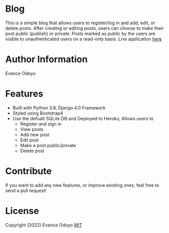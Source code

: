 # Blog
This is a simple blog that allows users to register/log in and add, edit, or delete posts. After creating or editing posts, users can choose to make their post public (publish) or private. Posts marked as public by the users are visible to unauthenticated users on a read-only basis.
Live application [here](https://odo-blogs.herokuapp.com/)

# Author Information 
Evance Odoyo

# Features 
* Built with Python 3.8, Django 4.0 Framework
* Styled using Bootstrap4
* Use the defualt SQLite DB and Deployed to Heroku; Allows users to
    * Register and sign in
    * View posts
    * Add new post
    * Edit post
    * Make a post public/private
    * Delete post

# Contribute
If you want to add any new features, or improve existing ones, feel free to send a pull request!

# License
Copyright (2022) Evance Odoyo
[MIT](https://opensource.org/licenses/MIT)

